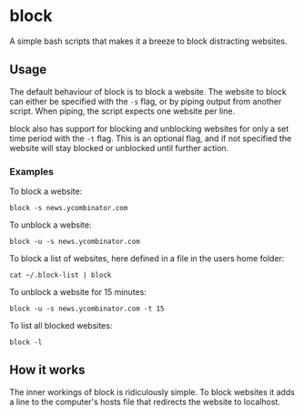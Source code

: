 # block

A simple bash scripts that makes it a breeze to block distracting websites.

## Usage

The default behaviour of block is to block a website. The website to block can either be specified with the `-s` flag, or by piping output from another script. When piping, the script expects one website per line.

block also has support for blocking and unblocking websites for only a set time period with the `-t` flag. This is an optional flag, and if not specified the website will stay blocked or unblocked until further action.

### Examples

To block a website:

    block -s news.ycombinator.com

To unblock a website:

    block -u -s news.ycombinator.com

To block a list of websites, here defined in a file in the users home folder:

    cat ~/.block-list | block

To unblock a website for 15 minutes:

    block -u -s news.ycombinator.com -t 15

To list all blocked websites:

    block -l

## How it works

The inner workings of block is ridiculously simple. To block websites it adds a line to the computer's hosts file that redirects the website to localhost.
